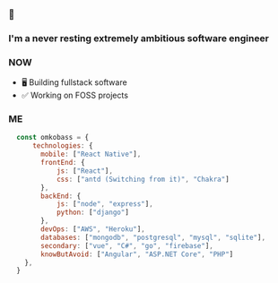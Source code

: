 ### 👋

### I'm a never resting extremely ambitious software engineer

### NOW
- 🖥️ Building fullstack software
- ✅ Working on FOSS projects

### ME
```javascript
  const omkobass = {
      technologies: {
        mobile: ["React Native"],
        frontEnd: {
            js: ["React"],
            css: ["antd (Switching from it)", "Chakra"]
        },
        backEnd: {
            js: ["node", "express"],
            python: ["django"]
        },
        devOps: ["AWS", "Heroku"],
        databases: ["mongodb", "postgresql", "mysql", "sqlite"],
        secondary: ["vue", "C#", "go", "firebase"],
        knowButAvoid: ["Angular", "ASP.NET Core", "PHP"]
    },
  }
```
